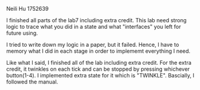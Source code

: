 Neili Hu 1752639

I finished all parts of the lab7 including extra credit. This lab need strong logic to trace
what you did in a state and what "interfaces" you left for future using. 

I tried to write down my logic in a paper, but it failed. Hence, I have to memory what I did
in each stage in order to implememt everything I need. 

Like what I said, I finished all of the lab including extra credit. For the extra credit, it
twinkles on each tick and can be stopped by pressing whichever button(1-4). I implemented
extra state for it which is "TWINKLE". Bascially, I followed the manual.